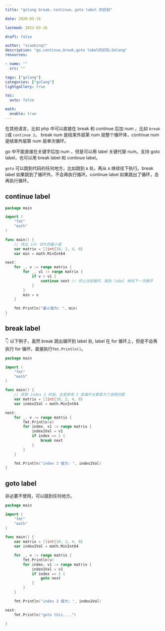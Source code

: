 ```yaml
---
title: "golang break，continue，goto label 的区别"

date: 2020-05-16

lastmod: 2022-03-16

draft: false

author: "xiaobinqt"
description: "go,continue,break,goto label的区别,Golang"
resources:

- name: ""
  src: ""

tags: ["golang"]
categories: ["golang"]
lightgallery: true

toc:
  auto: false

math:
  enable: true
---
```


<!-- author： xiaobinqt -->
<!-- email： xiaobinqt@163.com -->
<!-- https://xiaobinqt.github.io -->
<!-- https://www.xiaobinqt.cn -->

在其他语言，比如 php 中可以直接在 break 和 continue 后加 num ，比如 `break 2`或 `continue 2`。 break num 是结束外层第 num 层整个循环体，continue num 是结束外层第
num 层单次循环。

go 中不能直接在关键字后加 num ，但是可以用 label 关键代替 num。支持 goto label，也可以用 break label 和 continue label。

`goto` 可以跳到代码的任何地方，比如跳到 `A` 处，再从 `A` 继续往下执行。break label 如果跳到了循环外，不会再执行循环。continue label 如果跳出了循环，会再执行循环。

## continue label

```go
package main

import (
	"fmt"
	"math"
)

func main() {
	// 找出 int 切片的最小值
	var matrix = []int{10, 2, 4, 0}
	var min = math.MinInt64

next:
	for _, v := range matrix {
		for _, v1 := range matrix {
			if v > v1 {
				continue next // 终止当前循环，跳到 label 继续下一次循环
			}
		}
		min = v
	}

	fmt.Println("最小值为: ", min)
}

```

## break label

:point_down: 以下例子，虽然 break 跳出循环到 label 处, label 在 for 循环上，但是不会再执行 for 循环，直接执行`fmt.Println()`。

```go
package main

import (
	"fmt"
	"math"
)

func main() {
	// 获取 index 2 的值，这里使用 2 层循环主要是为了说明问题
	var matrix = []int{10, 2, 4, 0}
	var index2Val = math.MinInt64

next:
	for _, v := range matrix {
		fmt.Println(v)
		for index, v1 := range matrix {
			index2Val = v1
			if index == 2 {
				break next
			}
		}
	}

	fmt.Println("index 3 值为: ", index2Val)
}
```

## goto label

非必要不使用，可以跳到任何地方。

```go
package main

import (
	"fmt"
	"math"
)

func main() {
	var matrix = []int{10, 2, 4, 0}
	var index2Val = math.MinInt64

	for _, v := range matrix {
		fmt.Println(v)
		for index, v1 := range matrix {
			index2Val = v1
			if index == 2 {
				goto next
			}
		}
	}

	fmt.Println("index 3 值为: ", index2Val)

next:
	fmt.Println("goto this....")

}

```

